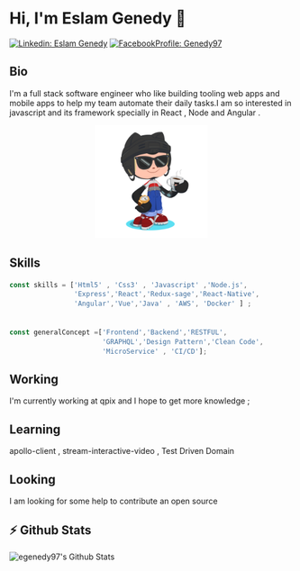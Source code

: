# Hi, I'm Eslam Genedy 👋

[![Linkedin: Eslam Genedy](https://img.shields.io/badge/-Connect-blue?style=flat-square&logo=Linkedin&logoColor=white&link=https://www.linkedin.com/in/eslam-genedy-928b86113/)](https://www.linkedin.com/in/eslam-genedy-928b86113/)
[![FacebookProfile: Genedy97](https://img.shields.io/badge/Add-%231877F2?style=flat-square&logo=Facebook&logoColor=white&link=https://www.facebook.com/eslam.genedy.9/)](https://www.facebook.com/eslam.genedy.9)

## Bio 
I'm a full stack software engineer who like building tooling web apps and mobile apps to help my team automate their daily tasks.I am so interested in javascript and its framework specially in React , Node and Angular .

<div align=center>
        <img src="https://raw.githubusercontent.com/AhmedFathyDev/AhmedFathyDev/main/GitHub.png" alt="GitHub Octocat Drinking a Cup of Coffee" height="200">
    </div>

## Skills 

```javascript
const skills = ['Html5' , 'Css3' , 'Javascript' ,'Node.js',
                'Express','React','Redux-sage','React-Native',
                'Angular','Vue','Java' , 'AWS', 'Docker' ] ;
                
                
const generalConcept =['Frontend','Backend','RESTFUL',
                       'GRAPHQL','Design Pattern','Clean Code',
                       'MicroService' , 'CI/CD'];
``` 

## Working 
I'm currently working at qpix and I hope to get more knowledge ; 


## Learning 
apollo-client , stream-interactive-video , Test Driven Domain
## Looking
I am looking for some help to contribute an open source 
<!--
**genedy377/genedy377** is a ✨ _special_ ✨ repository because its `README.md` (this file) appears on your GitHub profile.


Here are some ideas to get you started:

- 🔭 I’m currently working on ...
- 🌱 I’m currently learning ...
- 👯 I’m looking to collaborate on ...
- 🤔 I’m looking for help with ...
- 💬 Ask me about ...
- 📫 How to reach me: ...
- 😄 Pronouns: ...
- ⚡ Fun fact: ...
-->

## :zap: Github Stats

<img alt="egenedy97's Github Stats" src="https://github-readme-stats.vercel.app/api?username=genedy377&show_icons=true&include_all_commits=true&count_private=true&hide=stars,prs,issues,contribs" />
